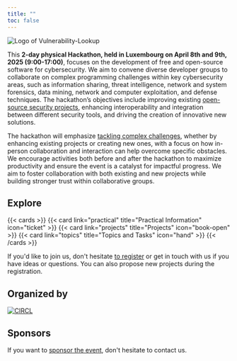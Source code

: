 ```yaml
---
title: ""
toc: false
---
```


![Logo of Vulnerability-Lookup](/images/hackathon.png)


This **2-day physical Hackathon, held in Luxembourg on April 8th and 9th, 2025 (9:00-17:00)**, focuses on the development of free and open-source software for cybersecurity. We aim to convene diverse developer groups to collaborate on complex programming challenges within key cybersecurity areas, such as information sharing, threat intelligence, network and system forensics, data mining, network and computer exploitation, and defense techniques. The hackathon’s objectives include improving existing [open-source security projects](/projects/), enhancing interoperability and integration between different security tools, and driving the creation of innovative new solutions.

The hackathon will emphasize [tackling complex challenges](/topics/), whether by enhancing existing projects or creating new ones, with a focus on how in-person collaboration and interaction can help overcome specific obstacles. We encourage activities both before and after the hackathon to maximize productivity and ensure the event is a catalyst for impactful progress. We aim to foster collaboration with both existing and new projects while building stronger trust within collaborative groups.

## Explore

{{< cards >}}
  {{< card link="practical" title="Practical Information" icon="ticket" >}}
  {{< card link="projects" title="Projects" icon="book-open" >}}
  {{< card link="topics" title="Topics and Tasks" icon="hand" >}}
{{< /cards >}}

If you'd like to join us, don't hesitate [to register](https://hackathon.lu/practical/) or get in touch with us if you have ideas
or questions.  You can also propose new projects during the registration.

## Organized by

[![CIRCL](https://www.circl.lu/assets/images/circl-logo.png)](https://circl.lu/)

## Sponsors

If you want to [sponsor the event](/sponsoring/), don't hesitate to contact us.

